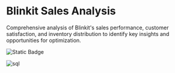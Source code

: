 
# Blinkit Sales Analysis

Comprehensive analysis of Blinkit's sales performance, customer satisfaction, and inventory distribution to identify key insights and opportunities for optimization.

![Static Badge](https://img.shields.io/badge/Data_Analysis-sql-yellow)

![sql](https://github.com/user-attachments/assets/df8b15ee-9b0f-4b63-85b0-e7e88e733f94)
